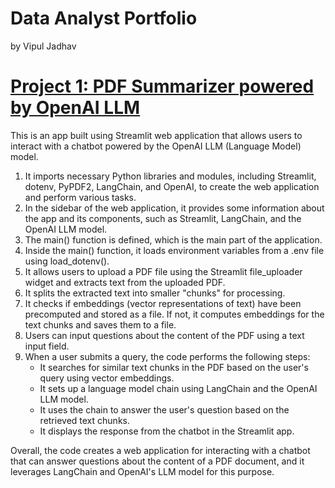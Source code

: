 # Data Analyst Portfolio
by Vipul Jadhav

# [Project 1: PDF Summarizer powered by OpenAI LLM](https://github.com/VipulJadhav26/PDF-Summarizer-Q-A)
This is an app built using Streamlit web application that allows users to interact with a chatbot powered by the OpenAI LLM (Language Model) model.

1. It imports necessary Python libraries and modules, including Streamlit, dotenv, PyPDF2, LangChain, and OpenAI, to create the web application and perform various tasks.
2. In the sidebar of the web application, it provides some information about the app and its components, such as Streamlit, LangChain, and the OpenAI LLM model.
3. The main() function is defined, which is the main part of the application.
4. Inside the main() function, it loads environment variables from a .env file using load_dotenv().
5. It allows users to upload a PDF file using the Streamlit file_uploader widget and extracts text from the uploaded PDF.
6. It splits the extracted text into smaller "chunks" for processing.
7. It checks if embeddings (vector representations of text) have been precomputed and stored as a file. If not, it computes embeddings for the text chunks and saves them to a file.
8. Users can input questions about the content of the PDF using a text input field.
9. When a user submits a query, the code performs the following steps:
    * It searches for similar text chunks in the PDF based on the user's query using vector embeddings.
    * It sets up a language model chain using LangChain and the OpenAI LLM model.
    * It uses the chain to answer the user's question based on the retrieved text chunks.
    * It displays the response from the chatbot in the Streamlit app.

Overall, the code creates a web application for interacting with a chatbot that can answer questions about the content of a PDF document, and it leverages LangChain and OpenAI's LLM model for this purpose.
